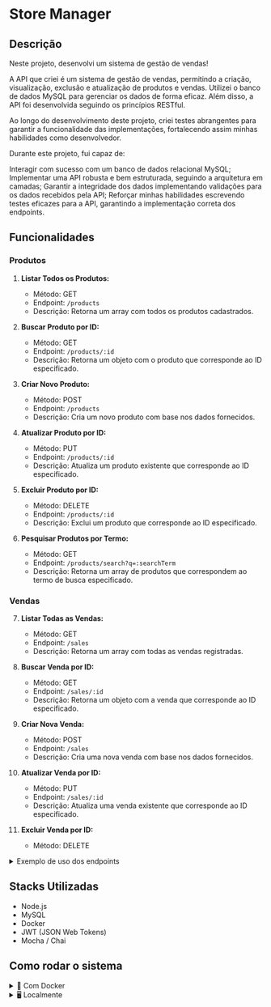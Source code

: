 # Store Manager 

## Descrição

Neste projeto, desenvolvi um sistema de gestão de vendas!

A API que criei é um sistema de gestão de vendas, permitindo a criação, visualização, exclusão e atualização de produtos e vendas. Utilizei o banco de dados MySQL para gerenciar os dados de forma eficaz. Além disso, a API foi desenvolvida seguindo os princípios RESTful.

Ao longo do desenvolvimento deste projeto, criei testes abrangentes para garantir a funcionalidade das implementações, fortalecendo assim minhas habilidades como desenvolvedor.

Durante este projeto, fui capaz de:

Interagir com sucesso com um banco de dados relacional MySQL;
Implementar uma API robusta e bem estruturada, seguindo a arquitetura em camadas;
Garantir a integridade dos dados implementando validações para os dados recebidos pela API;
Reforçar minhas habilidades escrevendo testes eficazes para a API, garantindo a implementação correta dos endpoints.

## Funcionalidades 
### Produtos

1. **Listar Todos os Produtos:**
   - Método: GET
   - Endpoint: `/products`
   - Descrição: Retorna um array com todos os produtos cadastrados.

2. **Buscar Produto por ID:**
   - Método: GET
   - Endpoint: `/products/:id`
   - Descrição: Retorna um objeto com o produto que corresponde ao ID especificado.

3. **Criar Novo Produto:**
   - Método: POST
   - Endpoint: `/products`
   - Descrição: Cria um novo produto com base nos dados fornecidos.

4. **Atualizar Produto por ID:**
   - Método: PUT
   - Endpoint: `/products/:id`
   - Descrição: Atualiza um produto existente que corresponde ao ID especificado.

5. **Excluir Produto por ID:**
   - Método: DELETE
   - Endpoint: `/products/:id`
   - Descrição: Exclui um produto que corresponde ao ID especificado.

6. **Pesquisar Produtos por Termo:**
   - Método: GET
   - Endpoint: `/products/search?q=:searchTerm`
   - Descrição: Retorna um array de produtos que correspondem ao termo de busca especificado.

### Vendas

7. **Listar Todas as Vendas:**
   - Método: GET
   - Endpoint: `/sales`
   - Descrição: Retorna um array com todas as vendas registradas.

8. **Buscar Venda por ID:**
   - Método: GET
   - Endpoint: `/sales/:id`
   - Descrição: Retorna um objeto com a venda que corresponde ao ID especificado.

9. **Criar Nova Venda:**
   - Método: POST
   - Endpoint: `/sales`
   - Descrição: Cria uma nova venda com base nos dados fornecidos.

10. **Atualizar Venda por ID:**
    - Método: PUT
    - Endpoint: `/sales/:id`
    - Descrição: Atualiza uma venda existente que corresponde ao ID especificado.

11. **Excluir Venda por ID:**
    - Método: DELETE


<details>
<summary>Exemplo de uso dos endpoints</summary>

## Products

#### GET `/products`

- Returns an array with all products.

![](https://github.com/gabesouto/store-manager/blob/main/public/ezgif.com-video-to-gif-converter.gif)

#### GET `/products/:id`

- Returns an object with the product that matches the id.

![](https://github.com/gabesouto/store-manager/blob/main/public/productsById.gif)

#### POST `/products`

- Creates a new product.

![](https://github.com/gabesouto/store-manager/blob/main/public/postProduct.gif)

#### PUT `/products/:id`

- Updates a product that matches the id.

![](https://github.com/gabesouto/store-manager/blob/main/public/putProduct.gif)

#### DELETE `/products/:id`

- Deletes a product that matches the id.

![](https://github.com/gabesouto/store-manager/blob/main/public/deleteProduct.gif)

#### GET `/products/search?q=:searchTerm`

- Returns an array of products that match the search term.

![](https://github.com/gabesouto/store-manager/blob/main/public/searchProduct.gif)

## Sales

#### GET `/sales`

- Returns an array with all sales.

![](https://github.com/gabesouto/store-manager/blob/main/public/getAllSales.gif)

#### GET `/sales/:id`

- Returns an object with the sale that matches the id.

![](https://github.com/gabesouto/store-manager/blob/main/public/getSaleById.gif)

#### POST `/sales`

- Creates a new sale.

![](https://github.com/gabesouto/store-manager/blob/main/public/postSale.gif)

#### PUT `/sales/:id`

- Updates a sale that matches the id.

![](https://github.com/gabesouto/store-manager/blob/main/public/putSale.gif)

#### DELETE `/sales/:id`

- Deletes a sale that matches the id.

![](https://github.com/gabesouto/store-manager/blob/main/public/deleteSale.gif)


</details>

## Stacks Utilizadas

- Node.js
- MySQL
- Docker
- JWT (JSON Web Tokens)
- Mocha / Chai

## Como rodar o sistema

<details>
<summary>🐳 Com Docker</summary>

Clone o projeto

````bash
git clone git@github.com:gabesouto/store-manager.git

````
Entre no diretório do projeto

```bash
  cd store-manager
````
Instale as dependências do projeto

```bash
# Install dependencies
npm install
```

Para iniciar os contêineres do compose para backend e db, utilize o seguinte comando:
```bash
docker-compose up -d
```

 Para ver os logs da aplicação 
 ```bash
docker logs -n 20 -f store_manager
```
</details>

<details>
<summary>🖥️ Localmente</summary>

⚠️ Atenção: Ao executar localmente, a aplicação deve receber variáveis de ambiente conforme exemplificado no arquivo env.example para se comunicar com o serviço de banco de dados.

Instale as dependências do projeto
```bash
npm install
```

 Inicie apenas o serviço db no Docker Compose, você pode utilizar o seguinte comando:
 ```bash
docker-compose up -d db
```


Para iniciar a aplicação em modo de desenvolvimento
```bash
npm run dev:local
```

